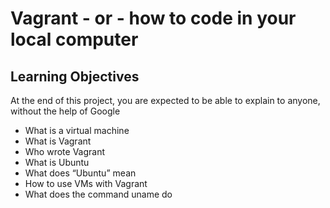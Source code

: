 # Vagrant - or - how to code in your local computer
## Learning Objectives
At the end of this project, you are expected to be able to explain to anyone, without the help of Google 

* What is a virtual machine
* What is Vagrant
* Who wrote Vagrant
* What is Ubuntu
* What does “Ubuntu” mean
* How to use VMs with Vagrant
* What does the command uname do
